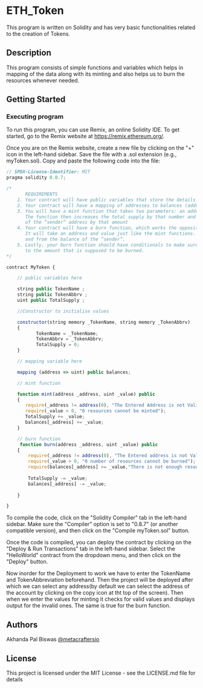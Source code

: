 # ETH_Token

This program is written on Solidity and has very basic functionalities related to the creation of Tokens.

## Description

This program consists of simple functions and variables which helps in mapping of the data along with its minting and also helps us to burn the resources whenever needed.
## Getting Started

### Executing program

To run this program, you can use Remix, an online Solidity IDE. To get started, go to the Remix website at https://remix.ethereum.org/.

Once you are on the Remix website, create a new file by clicking on the "+" icon in the left-hand sidebar. Save the file with a .sol extension (e.g., myToken.sol). Copy and paste the following code into the file:

```javascript
// SPDX-License-Identifier: MIT
pragma solidity 0.8.7;

/*
       REQUIREMENTS
    1. Your contract will have public variables that store the details about your coin (Token Name, Token Abbrv., Total Supply)
    2. Your contract will have a mapping of addresses to balances (address => uint)
    3. You will have a mint function that takes two parameters: an address and a value. 
       The function then increases the total supply by that number and increases the balance 
       of the “sender” address by that amount
    4. Your contract will have a burn function, which works the opposite of the mint function, as it will destroy tokens. 
       It will take an address and value just like the mint functions. It will then deduct the value from the total supply 
       and from the balance of the “sender”.
    5. Lastly, your burn function should have conditionals to make sure the balance of "sender" is greater than or equal 
       to the amount that is supposed to be burned.
*/

contract MyToken {

    // public variables here

    string public TokenName ;
    string public TokenAbbrv ;
    uint public TotalSupply ;

    //Constructor to initialise values

    constructor(string memory _TokenName, string memory _TokenAbbrv)
    {
           TokenName = _TokenName;
           TokenAbbrv = _TokenAbbrv;
           TotalSupply = 0;
    }

    // mapping variable here

    mapping (address => uint) public balances;

    // mint function

    function mint(address _address, uint _value) public 
    {
       require(_address != address(0), "The Entered Address is not Valid");
       require(_value > 0, "0 resources cannot be minted");
       TotalSupply += _value;
       balances[_address] += _value;
    }

    // burn function
     function burn(address _address, uint _value) public 
    {
        require(_address != address(0), "The Entered address is not Valid");
        require(_value > 0, "0 number of resources cannot be burned");
        require(balances[_address] >= _value,"There is not enough resources to burn");
        
        TotalSupply -= _value;
        balances[_address] -= _value;
        
    }

}
```

To compile the code, click on the "Solidity Compiler" tab in the left-hand sidebar. Make sure the "Compiler" option is set to "0.8.7" (or another compatible version), and then click on the "Compile myToken.sol" button.

Once the code is compiled, you can deploy the contract by clicking on the "Deploy & Run Transactions" tab in the left-hand sidebar. Select the "HelloWorld" contract from the dropdown menu, and then click on the "Deploy" button.

Now inorder for the Deployment to work we have to enter the TokenName and TokenAbbreviation beforehand. Then the project will be deployed after which we can select any address(by default we can select the address of the account by clicking on the copy icon at tht top of the screen). Then when we enter the values for minting it checks for valid values and displays output for the invalid ones. The same is true for the burn function.

## Authors

Akhanda Pal Biswas
[@metacraftersio](https://www.linkedin.com/in/akhanda-pal-biswas-445a88230/)


## License

This project is licensed under the MIT License - see the LICENSE.md file for details
